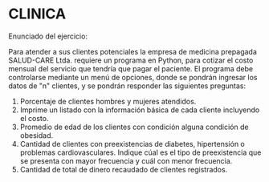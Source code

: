 #   CLINICA 

Enunciado del ejercicio:

Para atender a sus clientes potenciales la empresa de medicina prepagada SALUD-CARE Ltda. requiere un programa en Python, para cotizar el costo mensual del servicio que tendría que pagar el paciente.
El programa debe controlarse mediante un menú de opciones, donde se pondrán ingresar los datos de "n" clientes, y se pondrán responder las siguientes preguntas:

1. Porcentaje de clientes hombres y mujeres atendidos.
2. Imprime  un listado con la información básica de cada cliente incluyendo el costo.
3. Promedio de edad de los clientes con condición alguna condición de obesidad.
4. Cantidad de clientes con preexistencias de diabetes, hipertensión o problemas cardiovasculares. Indique cúal es el tipo de preexistencia que se presenta con mayor frecuencia y cuál con menor frecuencia.
5. Cantidad de total de dinero recaudado de clientes registrados.
